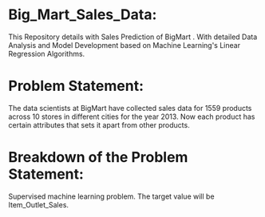 # Big_Mart_Sales_Data:
This Repository details with Sales Prediction of BigMart . With detailed Data Analysis and Model Development based on Machine Learning's Linear Regression Algorithms.
# Problem Statement:
The data scientists at BigMart have collected sales data for 1559 products across 10 stores in different cities for the year 2013. Now each product has certain attributes that sets it apart from other products.
# Breakdown of the Problem Statement:
Supervised machine learning problem. The target value will be Item_Outlet_Sales.
